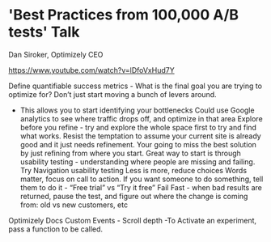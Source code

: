 # 'Best Practices from 100,000 A/B tests' Talk 

Dan Siroker, Optimizely CEO

https://www.youtube.com/watch?v=lDfoVxHud7Y


Define quantifiable success metrics - What is the final goal you are trying to optimize for? Don’t just start moving a bunch of levers around.
* This allows you to start identifying your bottlenecks
Could use Google analytics to see where traffic drops off, and optimize in that area
Explore before you refine - try and explore the whole space first to try and find what  works. Resist the temptation to assume your current site is already good and it just needs refinement. Your going to miss the best solution by just refining from where you start.
Great way to start is through usability testing - understanding where people are missing and failing. Try Navigation usability testing
Less is more, reduce choices
Words matter, focus on call to action.
If you want someone to do something, tell them to do it - “Free trial” vs “Try it free”
Fail Fast - when bad results are returned, pause the test, and figure out where the change is coming from: old vs new customers, etc

Optimizely Docs
 Custom Events - Scroll depth
 -To Activate an experiment, pass a function to be called.

